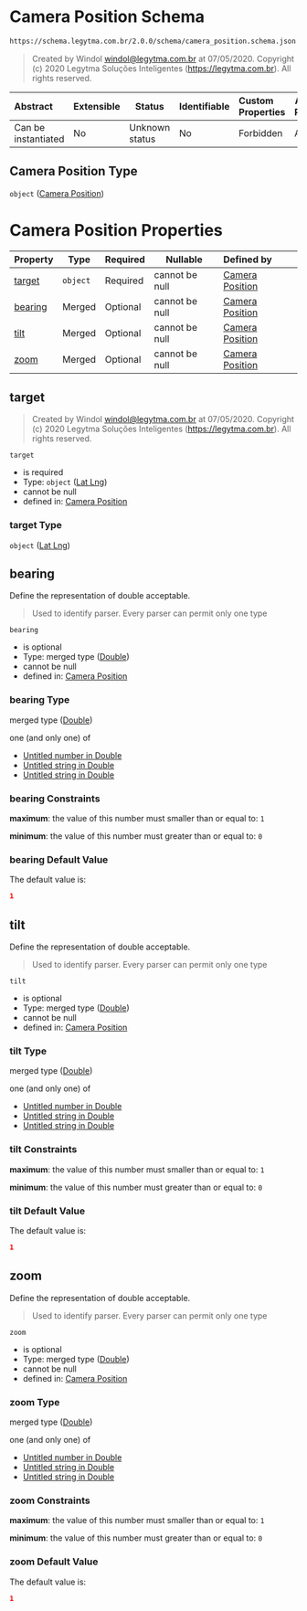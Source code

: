 # Camera Position Schema

```txt
https://schema.legytma.com.br/2.0.0/schema/camera_position.schema.json
```




> Created by Windol [windol@legytma.com.br](mailto:windol@legytma.com.br) at 07/05/2020.
> Copyright (c) 2020 Legytma Soluções Inteligentes (<https://legytma.com.br>). All rights reserved.
>

| Abstract            | Extensible | Status         | Identifiable | Custom Properties | Additional Properties | Access Restrictions | Defined In                                                                                  |
| :------------------ | ---------- | -------------- | ------------ | :---------------- | --------------------- | ------------------- | ------------------------------------------------------------------------------------------- |
| Can be instantiated | No         | Unknown status | No           | Forbidden         | Allowed               | none                | [camera_position.schema.json](../schema/camera_position.schema.json) |

## Camera Position Type

`object` ([Camera Position](camera_position.md))

# Camera Position Properties

| Property            | Type     | Required | Nullable       | Defined by                                                                                                                                        |
| :------------------ | -------- | -------- | -------------- | :------------------------------------------------------------------------------------------------------------------------------------------------ |
| [target](#target)   | `object` | Required | cannot be null | [Camera Position](camera_position-properties-lat-lng.md) |
| [bearing](#bearing) | Merged   | Optional | cannot be null | [Camera Position](app_bar_theme-properties-double.md)    |
| [tilt](#tilt)       | Merged   | Optional | cannot be null | [Camera Position](app_bar_theme-properties-double.md)       |
| [zoom](#zoom)       | Merged   | Optional | cannot be null | [Camera Position](app_bar_theme-properties-double.md)       |

## target




> Created by Windol [windol@legytma.com.br](mailto:windol@legytma.com.br) at 07/05/2020.
> Copyright (c) 2020 Legytma Soluções Inteligentes (<https://legytma.com.br>). All rights reserved.
>

`target`

-   is required
-   Type: `object` ([Lat Lng](camera_position-properties-lat-lng.md))
-   cannot be null
-   defined in: [Camera Position](camera_position-properties-lat-lng.md)

### target Type

`object` ([Lat Lng](camera_position-properties-lat-lng.md))

## bearing

Define the representation of double acceptable.


> Used to identify parser. Every parser can permit only one type
>

`bearing`

-   is optional
-   Type: merged type ([Double](app_bar_theme-properties-double.md))
-   cannot be null
-   defined in: [Camera Position](app_bar_theme-properties-double.md)

### bearing Type

merged type ([Double](app_bar_theme-properties-double.md))

one (and only one) of

-   [Untitled number in Double](double-oneof-0.md)
-   [Untitled string in Double](double-oneof-1.md)
-   [Untitled string in Double](double-oneof-2.md)

### bearing Constraints

**maximum**: the value of this number must smaller than or equal to: `1`

**minimum**: the value of this number must greater than or equal to: `0`

### bearing Default Value

The default value is:

```json
1
```

## tilt

Define the representation of double acceptable.


> Used to identify parser. Every parser can permit only one type
>

`tilt`

-   is optional
-   Type: merged type ([Double](app_bar_theme-properties-double.md))
-   cannot be null
-   defined in: [Camera Position](app_bar_theme-properties-double.md)

### tilt Type

merged type ([Double](app_bar_theme-properties-double.md))

one (and only one) of

-   [Untitled number in Double](double-oneof-0.md)
-   [Untitled string in Double](double-oneof-1.md)
-   [Untitled string in Double](double-oneof-2.md)

### tilt Constraints

**maximum**: the value of this number must smaller than or equal to: `1`

**minimum**: the value of this number must greater than or equal to: `0`

### tilt Default Value

The default value is:

```json
1
```

## zoom

Define the representation of double acceptable.


> Used to identify parser. Every parser can permit only one type
>

`zoom`

-   is optional
-   Type: merged type ([Double](app_bar_theme-properties-double.md))
-   cannot be null
-   defined in: [Camera Position](app_bar_theme-properties-double.md)

### zoom Type

merged type ([Double](app_bar_theme-properties-double.md))

one (and only one) of

-   [Untitled number in Double](double-oneof-0.md)
-   [Untitled string in Double](double-oneof-1.md)
-   [Untitled string in Double](double-oneof-2.md)

### zoom Constraints

**maximum**: the value of this number must smaller than or equal to: `1`

**minimum**: the value of this number must greater than or equal to: `0`

### zoom Default Value

The default value is:

```json
1
```

